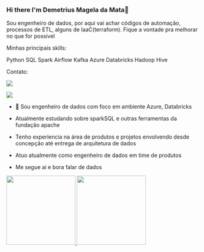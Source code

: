 ### Hi there  I'm Demetrius Magela da Mata👋

Sou engenheiro de dados, por aqui vai achar códigos de automação, processos de ETL, alguns de IaaC(terraform). Fique a vontade pra melhorar no que for possivel 

Minhas principais skills:

<link rel="stylesheet" href="https://cdn.jsdelivr.net/gh/devicons/devicon@v2.15.1/devicon.min.css"> Python  

<link rel="stylesheet" href="https://cdn.jsdelivr.net/gh/devicons/devicon@v2.15.1/devicon.min.css"> SQL  

<link rel="stylesheet" href="https://cdn.jsdelivr.net/gh/devicons/devicon@v2.15.1/devicon.min.css"> Spark  

<link rel="stylesheet" href="https://cdn.jsdelivr.net/gh/devicons/devicon@v2.15.1/devicon.min.css"> Airflow  

<link rel="stylesheet" href="https://cdn.jsdelivr.net/gh/devicons/devicon@v2.15.1/devicon.min.css"> Kafka  

<link rel="stylesheet" href="https://cdn.jsdelivr.net/gh/devicons/devicon@v2.15.1/devicon.min.css"> Azure  

<link rel="stylesheet" href="https://cdn.jsdelivr.net/gh/devicons/devicon@v2.15.1/devicon.min.css"> Databricks

<link rel="stylesheet" href="https://cdn.jsdelivr.net/gh/devicons/devicon@v2.15.1/devicon.min.css"> Hadoop

<link rel="stylesheet" href="https://cdn.jsdelivr.net/gh/devicons/devicon@v2.15.1/devicon.min.css"> Hive

Contato:

 <a href="https://www.linkedin.com/in/demetrius-mata-6aa74910a/" target="_blank"><img src="https://img.shields.io/badge/-LinkedIn-%230077B5?style=for-the-badge&logo=linkedin&logoColor=white" target="_blank"></a>   
</div> <a href = "dimagela25@gmail.com"><img src="https://img.shields.io/badge/Gmail-D14836?style=for-the-badge&logo=gmail&logoColor=white" target="_blank"></a>


- 🔭 Sou engenheiro de dados com foco em ambiente Azure, Databricks

- Atualmente estudando sobre sparkSQL e outras ferramentas da fundação apache 

- Tenho experiencia na área de produtos e projetos envolvendo desde concepção até entrega de arquitetura de dados

- Atuo atualmente como engenheiro de dados em time de produtos

- Me segue ai e bora falar de dados 

<div>
<a href="https://github.com/demetriusengdados">
<img height="180em" src="https://github-readme-stats.vercel.app/api/top-langs/?username=demetriusengdados&layout=compact&langs_count=7&theme=dracula"/>
<img height="180em" src="https://github-readme-stats.vercel.app/api?username=demetriusengdados&show_icons=true&theme=dracula&include_all_commits=true&count_private=true"/>
</div>
